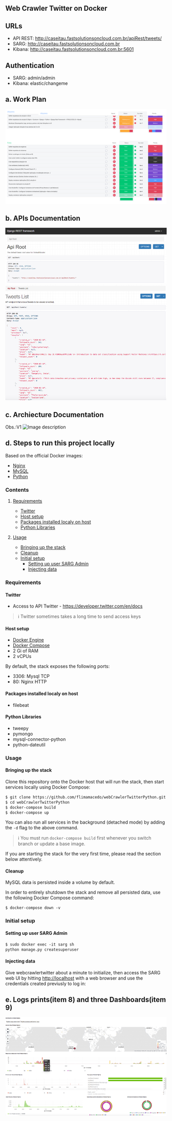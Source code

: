##  Web Crawler Twitter on Docker
##  URLs

* API REST: http://caseitau.fastsolutionsoncloud.com.br/apiRest/tweets/</li>
* SARG: http://caseitau.fastsolutionsoncloud.com.br</li>
* Kibana: http://caseitau.fastsolutionsoncloud.com.br:5601</li>


##  Authentication

* SARG: admin/admin
* Kibana: elastic/changeme


## a. Work Plan

![Work Plan](https://github.com/flimamacedo/webCrawlerTwitterPython/blob/master/imgs/workPlan.PNG)


## b. APIs Documentation 

![Image description](https://github.com/flimamacedo/webCrawlerTwitterPython/blob/master/imgs/api2.PNG)
![Image description](https://github.com/flimamacedo/webCrawlerTwitterPython/blob/master/imgs/api1.PNG)

## c. Archiecture Documentation

Obs.:V1
![Image description](http://caseitau.fastsolutionsoncloud.com.br/media/media/image005.png)

## d. Steps to run this project locally</h2>

Based on the official Docker images:

* [Nginx](https://hub.docker.com/_/nginx)
* [MySQL](https://hub.docker.com/_/mysql)
* [Python](https://hub.docker.com/_/python)


### Contents

1. [Requirements](#requirements)
   * [Twitter](#twitter)
   * [Host setup](#host-setup)
   * [Packages installed localy on host](#packages-installed-localy-on-host)
   * [Python Libraries](#python-libraries)   
   
2. [Usage](#usage)
   * [Bringing up the stack](#bringing-up-the-stack)
   * [Cleanup](#cleanup)
   * [Initial setup](#initial-setup)
     * [Setting up user SARG Admin](#setting-up-user-sarg-admin)
     * [Injecting data](#injecting-data)

### Requirements

#### Twitter

* Access to API Twitter - https://developer.twitter.com/en/docs

> :information_source: Twitter sometimes takes a long time to send access keys

#### Host setup

* [Docker Engine](https://docs.docker.com/install/) 
* [Docker Compose](https://docs.docker.com/compose/install/)
* 2 Gi of RAM
* 2 vCPUs 

By default, the stack exposes the following ports:
* 3306: Mysql TCP
* 80: Nginx HTTP

#### Packages installed localy on host

* filebeat

#### Python Libraries

* tweepy
* pymongo
* mysql-connector-python
* python-dateutil

### Usage

#### Bringing up the stack

Clone this repository onto the Docker host that will run the stack, then start services locally using Docker Compose:

```console
$ git clone https://github.com/flimamacedo/webCrawlerTwitterPython.git
$ cd webCrawlerTwitterPython
$ docker-compose build
$ docker-compose up
```
You can also run all services in the background (detached mode) by adding the `-d` flag to the above command.

> :information_source: You must run `docker-compose build` first whenever you switch branch or update a base image.

If you are starting the stack for the very first time, please read the section below attentively.

#### Cleanup

MySQL data is persisted inside a volume by default.

In order to entirely shutdown the stack and remove all persisted data, use the following Docker Compose command:

```console
$ docker-compose down -v
```

### Initial setup

#### Setting up user SARG Admin

```console
$ sudo docker exec -it sarg sh
python manage.py createsuperuser 
```

#### Injecting data

Give webcrawlertwitter about a minute to initialize, then access the SARG web UI by hitting
[http://localhost](http://localhost) with a web browser and use the credentials created previusly  to log in:


## e. Logs prints(item 8) and three Dashboards(item 9)

![Image description](https://github.com/flimamacedo/webCrawlerTwitterPython/blob/master/imgs/dash1.png)
![Image description](https://github.com/flimamacedo/webCrawlerTwitterPython/blob/master/imgs/dash2.png)
